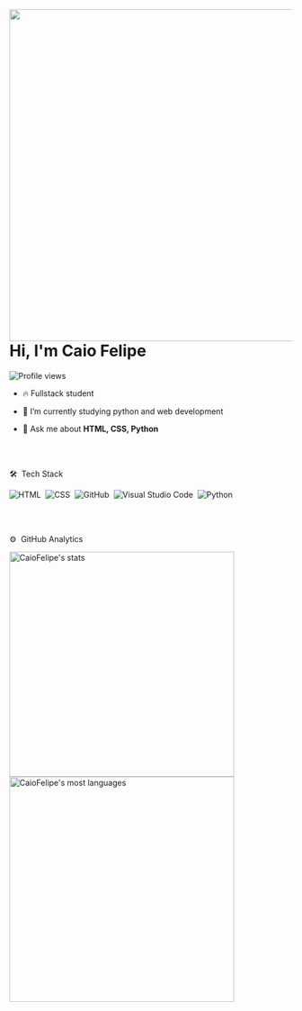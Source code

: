<img align="right" height="590em" src="https://raw.githubusercontent.com/gist/caiovfelipe/ff8b79b8526a0dd00380f22550f92a4d/raw/ac24d29d3afa0d1f1dcde580c2cd55628729cb2a/githubcard.svg"/>

<h1 align="left">Hi, I'm Caio Felipe</h1>
<p align="left"> <img src="https://komarev.com/ghpvc/?username=caiovfelipe&color=yellow" alt="Profile views" /> </p>

- 🔥 Fullstack student

- 🔭 I’m currently studying python and web development

- 💬 Ask me about **HTML, CSS, Python**

<br><br>

🛠 &nbsp;Tech Stack

![HTML](https://img.shields.io/badge/-HTML-05122A?style=flat&logo=HTML5)&nbsp;
![CSS](https://img.shields.io/badge/-CSS-05122A?style=flat&logo=CSS3&logoColor=1572B6)&nbsp;
![GitHub](https://img.shields.io/badge/-GitHub-05122A?style=flat&logo=github)&nbsp;
![Visual Studio Code](https://img.shields.io/badge/-Visual%20Studio%20Code-05122A?style=flat&logo=visual-studio-code&logoColor=007ACC)&nbsp;
![Python](https://img.shields.io/badge/-Python-05122A?style=flat&logo=Python&logoColor=007ACC)&nbsp;

<br><br>

⚙️ &nbsp;GitHub Analytics

<p align="left">
<img width="400em" src="https://github-readme-stats.vercel.app/api?username=caiovfelip&show_icons=true&theme=vision-friendly-dark" alt="CaioFelipe's stats"/>
<img width="400em" src="https://github-readme-stats.vercel.app/api/top-langs/?username=caiovfelie&layout=compact&theme=vision-friendly-dark" alt="CaioFelipe's most languages"/>
</p>

<br><br>
